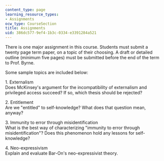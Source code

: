 ```yaml
---
content_type: page
learning_resource_types:
- Assignments
ocw_type: CourseSection
title: Assignments
uid: 386dc577-9ef4-1b3c-0334-e3391284a521
---
```


There is one major assignment in this course. Students must submit a twenty page term paper, on a topic of their choosing. A draft or detailed outline (minimum five pages) must be submitted before the end of the term to Prof. Byrne.

Some sample topics are included below:

1\. Externalism  
Does McKinsey's argument for the incompatibility of externalism and privileged access succeed? If so, which thesis should be rejected?

2\. Entitlement  
Are we "entitled" to self-knowledge? What does that question mean, anyway?

3\. Immunity to error through misidentification  
What is the best way of characterizing "immunity to error through misidentification"? Does this phenomenon hold any lessons for self-knowledge?

4\. Neo-expressivism  
Explain and evaluate Bar-On's neo-expressivist theory.